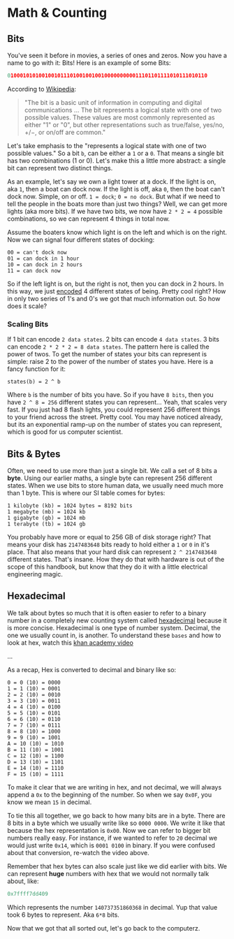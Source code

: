 # Math & Counting

## Bits 

You've seen it before in movies, a series of ones and zeros. Now you have a name to go with it: Bits! Here is an example of some Bits:
```python
0100010101001001011101001001001000000000011101101111010111010110
```

According to [Wikipedia](https://en.wikipedia.org/wiki/Bit):
> "The bit is a basic unit of information in computing and digital communications ... The bit represents a logical state with one of two possible values. These values are most commonly represented as either "1" or "0", but other representations such as true/false, yes/no, +/−, or on/off are common."

Let's take emphasis to the "represents a logical state with one of two possible values." So a bit `b`, can be either a `1` or a `0`. That means a single bit has two combinations (1 or 0). Let's make this a little more abstract: a single bit can represent two distinct things.

As an example, let's say we own a light tower at a dock. If the light is on, aka `1`, then a boat can dock now. If the light is off, aka `0`, then the boat can't dock now. Simple, on or off. `1 = dock`; `0 = no dock`. But what if we need to tell the people in the boats more than just two things? Well, we can get more lights (aka more bits). If we have two bits, we now have `2 * 2 = 4` possible combinations, so we can represent 4 things in total now.

Assume the boaters know which light is on the left and which is on the right. Now we can signal four different states of docking:
```
00 = can't dock now
01 = can dock in 1 hour
10 = can dock in 2 hours
11 = can dock now 
```
So if the left light is on, but the right is not, then you can dock in 2 hours. In this way, we just [encoded](https://techterms.com/definition/encoding) 4 different states of being. Pretty cool right? How in only two series of 1's and 0's we got that much information out. So how does it scale? 

### Scaling Bits

If 1 bit can encode `2 data states`. 2 bits can encode `4 data states`. 3 bits can encode `2 * 2 * 2 = 8 data states`. The pattern here is called the power of twos. To get the number of states your bits can represent is simple: raise 2 to the power of the number of states you have. Here is a fancy function for it:

```
states(b) = 2 ^ b
```

Where `b` is the number of bits you have. So if you have `8 bits`, then you have `2 ^ 8 = 256` different states you can represent... Yeah, that scales very fast. If you just had 8 flash lights, you could represent 256 different things to your friend across the street. Pretty cool. You may have noticed already, but its an exponential ramp-up on the number of states you can represent, which is good for us computer scientist.  

## Bits & Bytes 

Often, we need to use more than just a single bit. We call a set of 8 bits a **byte**. Using our earlier maths, a single byte can represent 256 different states. When we use bits to store human data, we usually need much more than 1 byte. This is where our SI table comes for bytes:

```
1 kilobyte (kb) = 1024 bytes = 8192 bits
1 megabyte (mb) = 1024 kb 
1 gigabyte (gb) = 1024 mb
1 terabyte (tb) = 1024 gb
```

You probably have more or equal to 256 GB of disk storage right? That means your disk has `2147483648` bits ready to hold either a `1` or `0` in it's place. That also means that your hard disk can represent `2 ^ 2147483648` different states. That's insane. How they do that with hardware is out of the scope of this handbook, but know that they do it with a little electrical engineering magic.

## Hexadecimal

We talk about bytes so much that it is often easier to refer to a binary number in a completely new counting system called [hexadecimal](https://simple.wikipedia.org/wiki/Hexadecimal) because it is more concise. Hexadecimal is one type of number system. Decimal, the one we usually count in, is another. To understand these `bases` and how to look at hex, watch this [khan academy video](https://www.youtube.com/watch?v=4EJay-6Bioo)

...

As a recap, Hex is converted to decimal and binary like so:
```
0 = 0 (10) = 0000
1 = 1 (10) = 0001
2 = 2 (10) = 0010
3 = 3 (10) = 0011
4 = 4 (10) = 0100
5 = 5 (10) = 0101
6 = 6 (10) = 0110
7 = 7 (10) = 0111
8 = 8 (10) = 1000
9 = 9 (10) = 1001
A = 10 (10) = 1010
B = 11 (10) = 1001
C = 12 (10) = 1100
D = 13 (10) = 1101
E = 14 (10) = 1110
F = 15 (10) = 1111
```

To make it clear that we are writing in hex, and not decimal, we will always append a `0x` to the beginning of the number. So when we say `0x0F`, you know we mean `15` in decimal. 

To tie this all together, we go back to how many bits are in a byte. There are 8 bits in a byte which we usually write like so `0000 0000`. We write it like that because the hex representation is `0x00`. Now we can refer to bigger bit numbers really easy. For instance, if we wanted to refer to `20` decimal we would just write `0x14`, which is `0001 0100` in binary. If you were confused about that conversion, re-watch the video above. 

Remember that hex bytes can also scale just like we did earlier with bits. We can represent **huge** numbers with hex that we would not normally talk about, like:

```python
0x7ffff7dd409
```

Which represents the number `140737351860368` in decimal. Yup that value took 6 bytes to represent. Aka `6*8` bits.

Now that we got that all sorted out, let's go back to the computerz.